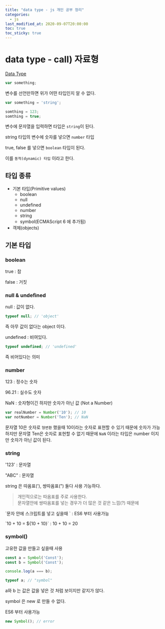 ```yaml
---
title: "data type - js 개인 공부 정리"
categories: 
  - js
last_modified_at: 2020-09-07T20:00:00
toc: true
toc_sticky: true
---
```


# data type - call) 자료형

[Data Type](https://developer.mozilla.org/ko/docs/Web/JavaScript/Data_structures)

```js
var something;
```

변수를 선언만하면 위가 어떤 타입인지 알 수 없다.

```js
var something = 'string';

somthing = 123;
somthing = true;
```

변수에 문자열을 입력하면 타입은 `string`이 된다.

string 타입의 변수에 숫자를 넣으면 `number` 타입

true, false 를 넣으면 `boolean` 타입이 된다.

이를 `동적(dynamic) 타입` 이라고 한다.


## 타입 종류

* 기본 타입(Primitive values)
  * boolean
  * null
  * undefined
  * number
  * string
  * symbol(ECMAScript 6 에 추가됨)
* 객체(objects)


## 기본 타입


### boolean

true : 참

false : 거짓


### null & undefined

null : 값이 없다.

```js
typeof null; // 'object'
```

즉 아무 값이 없다는 object 이다.

undefined : 비여있다.

```js
typeof undefined; // 'undefined'
```

즉 비어있다는 의미


### number

123 : 정수는 숫자

96.21 : 실수도 숫자

NaN : 숫자형이긴 하지만 숫자가 아닌 값 (Not a Number)

```js
var realNumber = Number('10'); // 10
var notNumber = Number('Ten'); // NaN
```

문자열 10은 숫자로 `형변환` 했을때 10이라는 숫자로 표현할 수 있기 때문에 숫자가 가능하지만
문자열 Ten은 숫자로 표현할 수 없기 때문에 `NaN` 이라는 타입은 number 이지만 숫자가 아닌 값이 된다.


### string

'123' : 문자열

"ABC" : 문자열

string 은 따옴표('), 쌍따옴표(") 둘다 사용 가능하다.

> 개인적으로는 따옴표를 주로 사용한다.  
> 문자열안에 쌍따옴표를 넣는 경우가 더 많은 것 같은 느낌(?) 때문에


\`문자 안에 스크립트를 넣고 싶을때 \` : ES6 부터 사용가능

\`10 + 10 = ${10 + 10}\` : 10 + 10 = 20



### symbol()

고유한 값을 만들고 싶을때 사용

```js
const a = Symbol('Const');
const b = Symbol('Const');

console.log(a === b);

typeof a; // "symbol"
```

a와 b 는 값은 값을 넣은 것 처럼 보이지만 같지가 않다.

symbol 은 new 로 만들 수 없다.

ES6 부터 사용가능

```js
new Symbol(); // error
```
